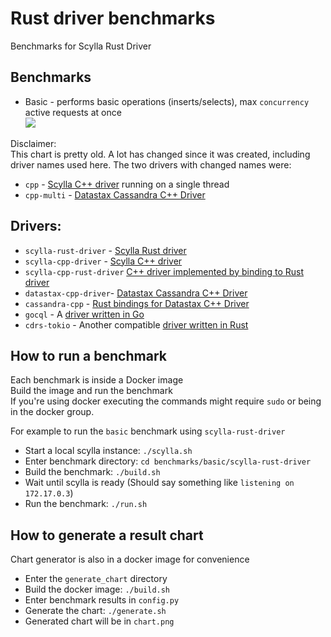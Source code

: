 # Rust driver benchmarks
Benchmarks for Scylla Rust Driver

## Benchmarks
* Basic - performs basic operations (inserts/selects), max `concurrency` active requests at once  
![](images/bench10to7-inserts.svg)

Disclaimer:\
This chart is pretty old. A lot has changed since it was created, including driver names used here.
The two drivers with changed names were:
* `cpp` - [Scylla C++ driver](https://github.com/scylladb/cpp-driver) running on a single thread
* `cpp-multi` - [Datastax Cassandra C++ Driver](https://github.com/datastax/cpp-driver)

## Drivers:
* `scylla-rust-driver` - [Scylla Rust driver](https://github.com/scylladb/scylla-rust-driver)
* `scylla-cpp-driver` - [Scylla C++ driver](https://github.com/scylladb/cpp-driver)
* `scylla-cpp-rust-driver` [C++ driver implemented by binding to Rust driver](https://github.com/scylladb/cpp-rust-driver)
* `datastax-cpp-driver`- [Datastax Cassandra C++ Driver](https://github.com/datastax/cpp-driver)
* `cassandra-cpp` - [Rust bindings for Datastax C++ Driver](https://github.com/datastax/cpp-driver)
* `gocql` - A [driver written in Go](https://github.com/gocql/gocql)
* `cdrs-tokio` - Another compatible [driver written in Rust](https://github.com/krojew/cdrs-tokio)

## How to run a benchmark
Each benchmark is inside a Docker image  
Build the image and run the benchmark  
If you're using docker executing the commands might require `sudo` or being in the docker group.

For example to run the `basic` benchmark using `scylla-rust-driver`
* Start a local scylla instance: `./scylla.sh`
* Enter benchmark directory: `cd benchmarks/basic/scylla-rust-driver`
* Build the benchmark: `./build.sh`
* Wait until scylla is ready (Should say something like `listening on 172.17.0.3`)
* Run the benchmark: `./run.sh`

## How to generate a result chart
Chart generator is also in a docker image for convenience

* Enter the `generate_chart` directory
* Build the docker image: `./build.sh`
* Enter benchmark results in `config.py`
* Generate the chart: `./generate.sh`
* Generated chart will be in `chart.png`
